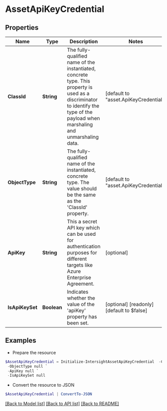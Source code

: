 # AssetApiKeyCredential
## Properties

Name | Type | Description | Notes
------------ | ------------- | ------------- | -------------
**ClassId** | **String** | The fully-qualified name of the instantiated, concrete type. This property is used as a discriminator to identify the type of the payload when marshaling and unmarshaling data. | [default to "asset.ApiKeyCredential"]
**ObjectType** | **String** | The fully-qualified name of the instantiated, concrete type. The value should be the same as the &#39;ClassId&#39; property. | [default to "asset.ApiKeyCredential"]
**ApiKey** | **String** | This a secret API key which can be used for authentication purposes for different targets like Azure Enterprise Agreement. | [optional] 
**IsApiKeySet** | **Boolean** | Indicates whether the value of the &#39;apiKey&#39; property has been set. | [optional] [readonly] [default to $false]

## Examples

- Prepare the resource
```powershell
$AssetApiKeyCredential = Initialize-IntersightAssetApiKeyCredential  -ClassId null `
 -ObjectType null `
 -ApiKey null `
 -IsApiKeySet null
```

- Convert the resource to JSON
```powershell
$AssetApiKeyCredential | ConvertTo-JSON
```

[[Back to Model list]](../README.md#documentation-for-models) [[Back to API list]](../README.md#documentation-for-api-endpoints) [[Back to README]](../README.md)

